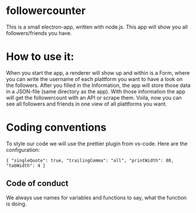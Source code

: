 # followercounter
 
This is a small electron-app, written with node.js. This app will show you all followers/friends you have.


# How to use it:

When you start the app, a renderer will show up and within is a Form, where you can write the username of each plattform you want to have a look on the followers. After you filled in the Information, the app will store those data in a JSON-file (same directory as the app). With those information the app will get the followercount with an API or scrape them. Voila, now you can see all followers and friends in one view of all plattforms you want.


# Coding conventions

To style our code we will use the prettier plugin from vs-code. Here are the configuration:

`{
  "singleQuote": true,
  "trailingComma": "all",
  "printWidth": 80,
  "tabWidth": 4
}
`

## Code of conduct

We always use names for variables and functions to say, what the function is doing.

